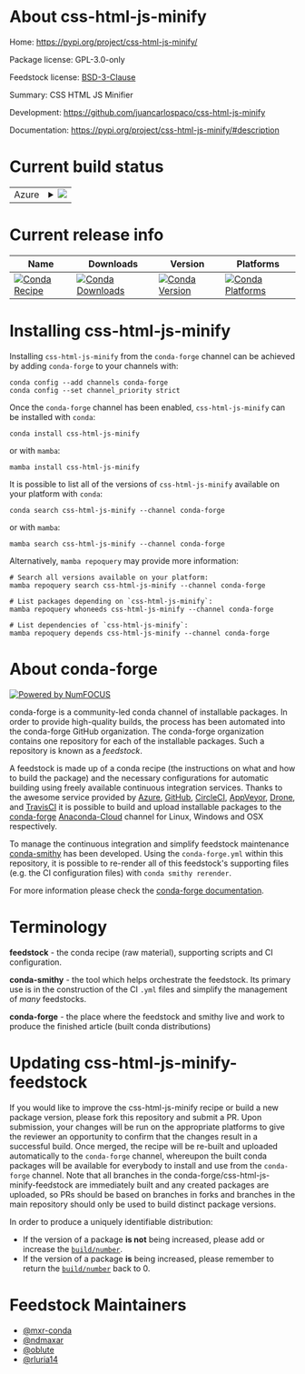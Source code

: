 About css-html-js-minify
========================

Home: https://pypi.org/project/css-html-js-minify/

Package license: GPL-3.0-only

Feedstock license: [BSD-3-Clause](https://github.com/conda-forge/css-html-js-minify-feedstock/blob/main/LICENSE.txt)

Summary: CSS HTML JS Minifier

Development: https://github.com/juancarlospaco/css-html-js-minify

Documentation: https://pypi.org/project/css-html-js-minify/#description

Current build status
====================


<table>
    
  <tr>
    <td>Azure</td>
    <td>
      <details>
        <summary>
          <a href="https://dev.azure.com/conda-forge/feedstock-builds/_build/latest?definitionId=9703&branchName=main">
            <img src="https://dev.azure.com/conda-forge/feedstock-builds/_apis/build/status/css-html-js-minify-feedstock?branchName=main">
          </a>
        </summary>
        <table>
          <thead><tr><th>Variant</th><th>Status</th></tr></thead>
          <tbody><tr>
              <td>linux_64_python3.10.____cpython</td>
              <td>
                <a href="https://dev.azure.com/conda-forge/feedstock-builds/_build/latest?definitionId=9703&branchName=main">
                  <img src="https://dev.azure.com/conda-forge/feedstock-builds/_apis/build/status/css-html-js-minify-feedstock?branchName=main&jobName=linux&configuration=linux_64_python3.10.____cpython" alt="variant">
                </a>
              </td>
            </tr><tr>
              <td>linux_64_python3.11.____cpython</td>
              <td>
                <a href="https://dev.azure.com/conda-forge/feedstock-builds/_build/latest?definitionId=9703&branchName=main">
                  <img src="https://dev.azure.com/conda-forge/feedstock-builds/_apis/build/status/css-html-js-minify-feedstock?branchName=main&jobName=linux&configuration=linux_64_python3.11.____cpython" alt="variant">
                </a>
              </td>
            </tr><tr>
              <td>linux_64_python3.8.____73_pypy</td>
              <td>
                <a href="https://dev.azure.com/conda-forge/feedstock-builds/_build/latest?definitionId=9703&branchName=main">
                  <img src="https://dev.azure.com/conda-forge/feedstock-builds/_apis/build/status/css-html-js-minify-feedstock?branchName=main&jobName=linux&configuration=linux_64_python3.8.____73_pypy" alt="variant">
                </a>
              </td>
            </tr><tr>
              <td>linux_64_python3.8.____cpython</td>
              <td>
                <a href="https://dev.azure.com/conda-forge/feedstock-builds/_build/latest?definitionId=9703&branchName=main">
                  <img src="https://dev.azure.com/conda-forge/feedstock-builds/_apis/build/status/css-html-js-minify-feedstock?branchName=main&jobName=linux&configuration=linux_64_python3.8.____cpython" alt="variant">
                </a>
              </td>
            </tr><tr>
              <td>linux_64_python3.9.____73_pypy</td>
              <td>
                <a href="https://dev.azure.com/conda-forge/feedstock-builds/_build/latest?definitionId=9703&branchName=main">
                  <img src="https://dev.azure.com/conda-forge/feedstock-builds/_apis/build/status/css-html-js-minify-feedstock?branchName=main&jobName=linux&configuration=linux_64_python3.9.____73_pypy" alt="variant">
                </a>
              </td>
            </tr><tr>
              <td>linux_64_python3.9.____cpython</td>
              <td>
                <a href="https://dev.azure.com/conda-forge/feedstock-builds/_build/latest?definitionId=9703&branchName=main">
                  <img src="https://dev.azure.com/conda-forge/feedstock-builds/_apis/build/status/css-html-js-minify-feedstock?branchName=main&jobName=linux&configuration=linux_64_python3.9.____cpython" alt="variant">
                </a>
              </td>
            </tr><tr>
              <td>osx_64_python3.10.____cpython</td>
              <td>
                <a href="https://dev.azure.com/conda-forge/feedstock-builds/_build/latest?definitionId=9703&branchName=main">
                  <img src="https://dev.azure.com/conda-forge/feedstock-builds/_apis/build/status/css-html-js-minify-feedstock?branchName=main&jobName=osx&configuration=osx_64_python3.10.____cpython" alt="variant">
                </a>
              </td>
            </tr><tr>
              <td>osx_64_python3.11.____cpython</td>
              <td>
                <a href="https://dev.azure.com/conda-forge/feedstock-builds/_build/latest?definitionId=9703&branchName=main">
                  <img src="https://dev.azure.com/conda-forge/feedstock-builds/_apis/build/status/css-html-js-minify-feedstock?branchName=main&jobName=osx&configuration=osx_64_python3.11.____cpython" alt="variant">
                </a>
              </td>
            </tr><tr>
              <td>osx_64_python3.8.____73_pypy</td>
              <td>
                <a href="https://dev.azure.com/conda-forge/feedstock-builds/_build/latest?definitionId=9703&branchName=main">
                  <img src="https://dev.azure.com/conda-forge/feedstock-builds/_apis/build/status/css-html-js-minify-feedstock?branchName=main&jobName=osx&configuration=osx_64_python3.8.____73_pypy" alt="variant">
                </a>
              </td>
            </tr><tr>
              <td>osx_64_python3.8.____cpython</td>
              <td>
                <a href="https://dev.azure.com/conda-forge/feedstock-builds/_build/latest?definitionId=9703&branchName=main">
                  <img src="https://dev.azure.com/conda-forge/feedstock-builds/_apis/build/status/css-html-js-minify-feedstock?branchName=main&jobName=osx&configuration=osx_64_python3.8.____cpython" alt="variant">
                </a>
              </td>
            </tr><tr>
              <td>osx_64_python3.9.____73_pypy</td>
              <td>
                <a href="https://dev.azure.com/conda-forge/feedstock-builds/_build/latest?definitionId=9703&branchName=main">
                  <img src="https://dev.azure.com/conda-forge/feedstock-builds/_apis/build/status/css-html-js-minify-feedstock?branchName=main&jobName=osx&configuration=osx_64_python3.9.____73_pypy" alt="variant">
                </a>
              </td>
            </tr><tr>
              <td>osx_64_python3.9.____cpython</td>
              <td>
                <a href="https://dev.azure.com/conda-forge/feedstock-builds/_build/latest?definitionId=9703&branchName=main">
                  <img src="https://dev.azure.com/conda-forge/feedstock-builds/_apis/build/status/css-html-js-minify-feedstock?branchName=main&jobName=osx&configuration=osx_64_python3.9.____cpython" alt="variant">
                </a>
              </td>
            </tr><tr>
              <td>win_64_python3.10.____cpython</td>
              <td>
                <a href="https://dev.azure.com/conda-forge/feedstock-builds/_build/latest?definitionId=9703&branchName=main">
                  <img src="https://dev.azure.com/conda-forge/feedstock-builds/_apis/build/status/css-html-js-minify-feedstock?branchName=main&jobName=win&configuration=win_64_python3.10.____cpython" alt="variant">
                </a>
              </td>
            </tr><tr>
              <td>win_64_python3.11.____cpython</td>
              <td>
                <a href="https://dev.azure.com/conda-forge/feedstock-builds/_build/latest?definitionId=9703&branchName=main">
                  <img src="https://dev.azure.com/conda-forge/feedstock-builds/_apis/build/status/css-html-js-minify-feedstock?branchName=main&jobName=win&configuration=win_64_python3.11.____cpython" alt="variant">
                </a>
              </td>
            </tr><tr>
              <td>win_64_python3.8.____73_pypy</td>
              <td>
                <a href="https://dev.azure.com/conda-forge/feedstock-builds/_build/latest?definitionId=9703&branchName=main">
                  <img src="https://dev.azure.com/conda-forge/feedstock-builds/_apis/build/status/css-html-js-minify-feedstock?branchName=main&jobName=win&configuration=win_64_python3.8.____73_pypy" alt="variant">
                </a>
              </td>
            </tr><tr>
              <td>win_64_python3.8.____cpython</td>
              <td>
                <a href="https://dev.azure.com/conda-forge/feedstock-builds/_build/latest?definitionId=9703&branchName=main">
                  <img src="https://dev.azure.com/conda-forge/feedstock-builds/_apis/build/status/css-html-js-minify-feedstock?branchName=main&jobName=win&configuration=win_64_python3.8.____cpython" alt="variant">
                </a>
              </td>
            </tr><tr>
              <td>win_64_python3.9.____73_pypy</td>
              <td>
                <a href="https://dev.azure.com/conda-forge/feedstock-builds/_build/latest?definitionId=9703&branchName=main">
                  <img src="https://dev.azure.com/conda-forge/feedstock-builds/_apis/build/status/css-html-js-minify-feedstock?branchName=main&jobName=win&configuration=win_64_python3.9.____73_pypy" alt="variant">
                </a>
              </td>
            </tr><tr>
              <td>win_64_python3.9.____cpython</td>
              <td>
                <a href="https://dev.azure.com/conda-forge/feedstock-builds/_build/latest?definitionId=9703&branchName=main">
                  <img src="https://dev.azure.com/conda-forge/feedstock-builds/_apis/build/status/css-html-js-minify-feedstock?branchName=main&jobName=win&configuration=win_64_python3.9.____cpython" alt="variant">
                </a>
              </td>
            </tr>
          </tbody>
        </table>
      </details>
    </td>
  </tr>
</table>

Current release info
====================

| Name | Downloads | Version | Platforms |
| --- | --- | --- | --- |
| [![Conda Recipe](https://img.shields.io/badge/recipe-css--html--js--minify-green.svg)](https://anaconda.org/conda-forge/css-html-js-minify) | [![Conda Downloads](https://img.shields.io/conda/dn/conda-forge/css-html-js-minify.svg)](https://anaconda.org/conda-forge/css-html-js-minify) | [![Conda Version](https://img.shields.io/conda/vn/conda-forge/css-html-js-minify.svg)](https://anaconda.org/conda-forge/css-html-js-minify) | [![Conda Platforms](https://img.shields.io/conda/pn/conda-forge/css-html-js-minify.svg)](https://anaconda.org/conda-forge/css-html-js-minify) |

Installing css-html-js-minify
=============================

Installing `css-html-js-minify` from the `conda-forge` channel can be achieved by adding `conda-forge` to your channels with:

```
conda config --add channels conda-forge
conda config --set channel_priority strict
```

Once the `conda-forge` channel has been enabled, `css-html-js-minify` can be installed with `conda`:

```
conda install css-html-js-minify
```

or with `mamba`:

```
mamba install css-html-js-minify
```

It is possible to list all of the versions of `css-html-js-minify` available on your platform with `conda`:

```
conda search css-html-js-minify --channel conda-forge
```

or with `mamba`:

```
mamba search css-html-js-minify --channel conda-forge
```

Alternatively, `mamba repoquery` may provide more information:

```
# Search all versions available on your platform:
mamba repoquery search css-html-js-minify --channel conda-forge

# List packages depending on `css-html-js-minify`:
mamba repoquery whoneeds css-html-js-minify --channel conda-forge

# List dependencies of `css-html-js-minify`:
mamba repoquery depends css-html-js-minify --channel conda-forge
```


About conda-forge
=================

[![Powered by
NumFOCUS](https://img.shields.io/badge/powered%20by-NumFOCUS-orange.svg?style=flat&colorA=E1523D&colorB=007D8A)](https://numfocus.org)

conda-forge is a community-led conda channel of installable packages.
In order to provide high-quality builds, the process has been automated into the
conda-forge GitHub organization. The conda-forge organization contains one repository
for each of the installable packages. Such a repository is known as a *feedstock*.

A feedstock is made up of a conda recipe (the instructions on what and how to build
the package) and the necessary configurations for automatic building using freely
available continuous integration services. Thanks to the awesome service provided by
[Azure](https://azure.microsoft.com/en-us/services/devops/), [GitHub](https://github.com/),
[CircleCI](https://circleci.com/), [AppVeyor](https://www.appveyor.com/),
[Drone](https://cloud.drone.io/welcome), and [TravisCI](https://travis-ci.com/)
it is possible to build and upload installable packages to the
[conda-forge](https://anaconda.org/conda-forge) [Anaconda-Cloud](https://anaconda.org/)
channel for Linux, Windows and OSX respectively.

To manage the continuous integration and simplify feedstock maintenance
[conda-smithy](https://github.com/conda-forge/conda-smithy) has been developed.
Using the ``conda-forge.yml`` within this repository, it is possible to re-render all of
this feedstock's supporting files (e.g. the CI configuration files) with ``conda smithy rerender``.

For more information please check the [conda-forge documentation](https://conda-forge.org/docs/).

Terminology
===========

**feedstock** - the conda recipe (raw material), supporting scripts and CI configuration.

**conda-smithy** - the tool which helps orchestrate the feedstock.
                   Its primary use is in the construction of the CI ``.yml`` files
                   and simplify the management of *many* feedstocks.

**conda-forge** - the place where the feedstock and smithy live and work to
                  produce the finished article (built conda distributions)


Updating css-html-js-minify-feedstock
=====================================

If you would like to improve the css-html-js-minify recipe or build a new
package version, please fork this repository and submit a PR. Upon submission,
your changes will be run on the appropriate platforms to give the reviewer an
opportunity to confirm that the changes result in a successful build. Once
merged, the recipe will be re-built and uploaded automatically to the
`conda-forge` channel, whereupon the built conda packages will be available for
everybody to install and use from the `conda-forge` channel.
Note that all branches in the conda-forge/css-html-js-minify-feedstock are
immediately built and any created packages are uploaded, so PRs should be based
on branches in forks and branches in the main repository should only be used to
build distinct package versions.

In order to produce a uniquely identifiable distribution:
 * If the version of a package **is not** being increased, please add or increase
   the [``build/number``](https://docs.conda.io/projects/conda-build/en/latest/resources/define-metadata.html#build-number-and-string).
 * If the version of a package **is** being increased, please remember to return
   the [``build/number``](https://docs.conda.io/projects/conda-build/en/latest/resources/define-metadata.html#build-number-and-string)
   back to 0.

Feedstock Maintainers
=====================

* [@mxr-conda](https://github.com/mxr-conda/)
* [@ndmaxar](https://github.com/ndmaxar/)
* [@oblute](https://github.com/oblute/)
* [@rluria14](https://github.com/rluria14/)


